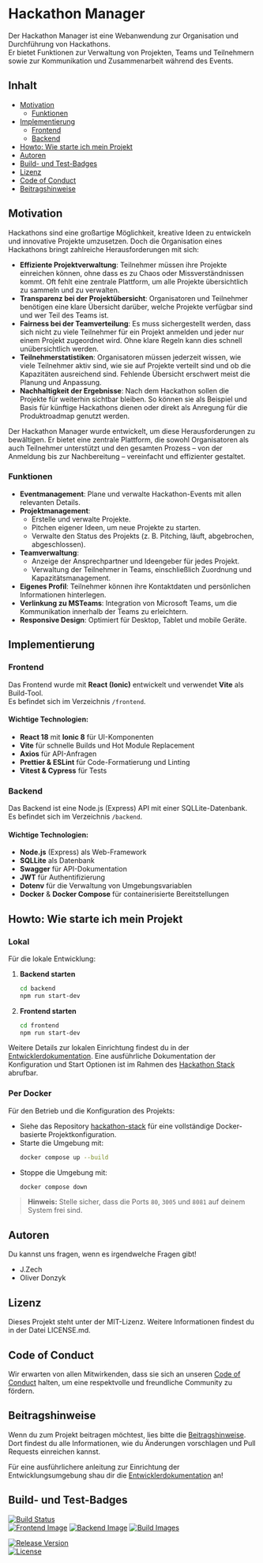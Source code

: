 # Hackathon Manager

Der Hackathon Manager ist eine Webanwendung zur Organisation und Durchführung von Hackathons.  
Er bietet Funktionen zur Verwaltung von Projekten, Teams und Teilnehmern sowie zur Kommunikation und Zusammenarbeit während des Events.

## Inhalt

- [Motivation](#motivation)
  - [Funktionen](#funktionen)
- [Implementierung](#implementierung)
  - [Frontend](#frontend)
  - [Backend](#backend)
- [Howto: Wie starte ich mein Projekt](#howto-wie-starte-ich-mein-projekt)
- [Autoren](#autoren)
- [Build- und Test-Badges](#build-und-test-badges)
- [Lizenz](#lizenz)
- [Code of Conduct](#code-of-conduct)
- [Beitragshinweise](#beitragshinweise)

## Motivation

Hackathons sind eine großartige Möglichkeit, kreative Ideen zu entwickeln und innovative Projekte umzusetzen. Doch die Organisation eines Hackathons bringt zahlreiche Herausforderungen mit sich:

- **Effiziente Projektverwaltung**: Teilnehmer müssen ihre Projekte einreichen können, ohne dass es zu Chaos oder Missverständnissen kommt. Oft fehlt eine zentrale Plattform, um alle Projekte übersichtlich zu sammeln und zu verwalten.  
- **Transparenz bei der Projektübersicht**: Organisatoren und Teilnehmer benötigen eine klare Übersicht darüber, welche Projekte verfügbar sind und wer Teil des Teams ist.  
- **Fairness bei der Teamverteilung**: Es muss sichergestellt werden, dass sich nicht zu viele Teilnehmer für ein Projekt anmelden und jeder nur einem Projekt zugeordnet wird. Ohne klare Regeln kann dies schnell unübersichtlich werden.  
- **Teilnehmerstatistiken**: Organisatoren müssen jederzeit wissen, wie viele Teilnehmer aktiv sind, wie sie auf Projekte verteilt sind und ob die Kapazitäten ausreichend sind. Fehlende Übersicht erschwert meist die Planung und Anpassung.  
- **Nachhaltigkeit der Ergebnisse**: Nach dem Hackathon sollen die Projekte für weiterhin sichtbar bleiben. So können sie als Beispiel und Basis für künftige Hackathons dienen oder direkt als Anregung für die Produktroadmap genutzt werden.

Der Hackathon Manager wurde entwickelt, um diese Herausforderungen zu bewältigen. Er bietet eine zentrale Plattform, die sowohl Organisatoren als auch Teilnehmer unterstützt und den gesamten Prozess – von der Anmeldung bis zur Nachbereitung – vereinfacht und effizienter gestaltet.

### Funktionen
- **Eventmanagement**: Plane und verwalte Hackathon-Events mit allen relevanten Details.
- **Projektmanagement**: 
  - Erstelle und verwalte Projekte.
  - Pitchen eigener Ideen, um neue Projekte zu starten.
  - Verwalte den Status des Projekts (z. B. Pitching, läuft, abgebrochen, abgeschlossen).
- **Teamverwaltung**: 
  - Anzeige der Ansprechpartner und Ideengeber für jedes Projekt.
  - Verwaltung der Teilnehmer in Teams, einschließlich Zuordnung und Kapazitätsmanagement.
- **Eigenes Profil**: Teilnehmer können ihre Kontaktdaten und persönlichen Informationen hinterlegen.
- **Verlinkung zu MSTeams**: Integration von Microsoft Teams, um die Kommunikation innerhalb der Teams zu erleichtern.
- **Responsive Design**: Optimiert für Desktop, Tablet und mobile Geräte.

## Implementierung

### Frontend
Das Frontend wurde mit **React (Ionic)** entwickelt und verwendet **Vite** als Build-Tool.  
Es befindet sich im Verzeichnis `/frontend`.

#### Wichtige Technologien:
- **React 18** mit **Ionic 8** für UI-Komponenten
- **Vite** für schnelle Builds und Hot Module Replacement
- **Axios** für API-Anfragen
- **Prettier & ESLint** für Code-Formatierung und Linting
- **Vitest & Cypress** für Tests

### Backend
Das Backend ist eine Node.js (Express) API mit einer SQLLite-Datenbank.  
Es befindet sich im Verzeichnis `/backend`.

#### Wichtige Technologien:
- **Node.js** (Express) als Web-Framework
- **SQLLite** als Datenbank
- **Swagger** für API-Dokumentation
- **JWT** für Authentifizierung
- **Dotenv** für die Verwaltung von Umgebungsvariablen
- **Docker** & **Docker Compose** für containerisierte Bereitstellungen

## Howto: Wie starte ich mein Projekt

### Lokal
Für die lokale Entwicklung:
1. **Backend starten**  
   ```bash
   cd backend
   npm run start-dev
   ```
2. **Frontend starten**  
   ```bash
   cd frontend
   npm run start-dev
   ```

Weitere Details zur lokalen Einrichtung findest du in der [Entwicklerdokumentation](docs/developing.md).
Eine ausführliche Dokumentation der Konfiguration und Start Optionen ist im Rahmen des  [Hackathon Stack](https://github.com/jenszech/hackathon-stack) abrufbar.

### Per Docker
Für den Betrieb und die Konfiguration des Projekts:
- Siehe das Repository [hackathon-stack](https://github.com/jenszech/hackathon-stack) für eine vollständige Docker-basierte Projektkonfiguration.
- Starte die Umgebung mit:
   ```bash
   docker compose up --build
   ```
- Stoppe die Umgebung mit:
   ```bash
   docker compose down
   ```

> **Hinweis:** Stelle sicher, dass die Ports `80`, `3005` und `8081` auf deinem System frei sind.

## Autoren

Du kannst uns fragen, wenn es irgendwelche Fragen gibt!

- J.Zech
- Oliver Donzyk

## Lizenz
Dieses Projekt steht unter der MIT-Lizenz. Weitere Informationen findest du in der Datei LICENSE.md.

## Code of Conduct
Wir erwarten von allen Mitwirkenden, dass sie sich an unseren [Code of Conduct](CODE_OF_CONDUCT.md) halten, um eine respektvolle und freundliche Community zu fördern.

## Beitragshinweise
Wenn du zum Projekt beitragen möchtest, lies bitte die [Beitragshinweise](CONTRIBUTING.md). 
Dort findest du alle Informationen, wie du Änderungen vorschlagen und Pull Requests einreichen kannst. 

Für eine ausführlichere anleitung zur Einrichtung der Entwicklungsumgebung shau dir die [Entwicklerdokumentation](docs/developing.md) an!

## Build- und Test-Badges

[![Build Status](https://github.com/jenszech/hackathon-manager/actions/workflows/build.yml/badge.svg)](https://github.com/jenszech/hackathon-manager/actions/workflows/build.yml)  
[![Frontend Image](https://img.shields.io/badge/docker-ghcr.io/jenszech/hackathon--frontend-blue)](https://github.com/users/jenszech/packages/container/package/hackathon-frontend)
[![Backend Image](https://img.shields.io/badge/docker-ghcr.io/jenszech/hackathon--backend-blue)](https://github.com/users/jenszech/packages/container/package/hackathon-backend)
[![Build Images](https://github.com/jenszech/hackathon-manager/actions/workflows/build.yaml/badge.svg)](https://github.com/jenszech/hackathon-manager/actions/workflows/build.yaml)

[![Release Version](https://img.shields.io/github/v/release/jenszech/hackathon-manager)](https://github.com/jenszech/hackathon-manager/releases)  
[![License](https://img.shields.io/github/license/jenszech/hackathon-manager)](https://github.com/jenszech/hackathon-manager/blob/main/LICENSE.md)


